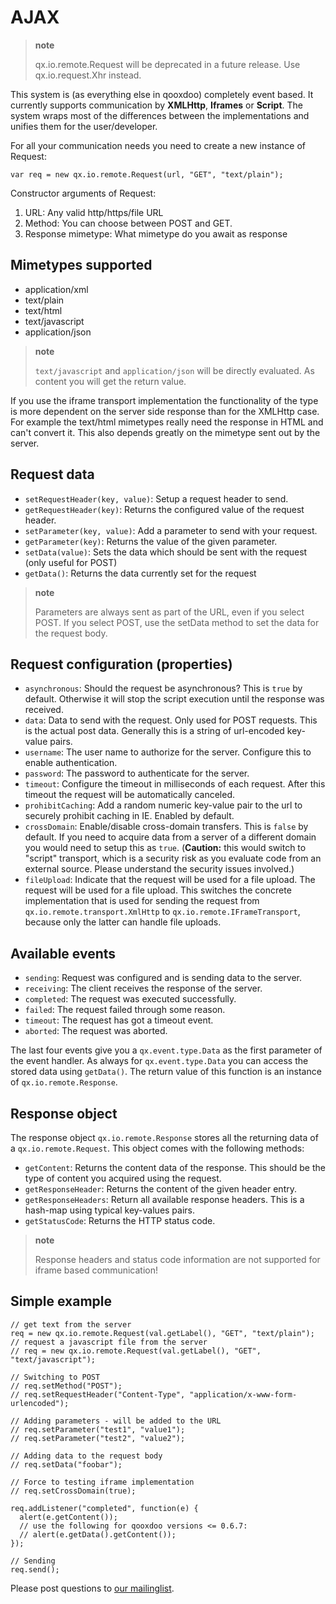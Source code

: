 AJAX
====

> **note**
>
> qx.io.remote.Request will be deprecated in a future release. Use qx.io.request.Xhr instead.

This system is (as everything else in qooxdoo) completely event based. It currently supports communication by **XMLHttp**, **Iframes** or **Script**. The system wraps most of the differences between the implementations and unifies them for the user/developer.

For all your communication needs you need to create a new instance of Request:

    var req = new qx.io.remote.Request(url, "GET", "text/plain");

Constructor arguments of Request:

1.  URL: Any valid http/https/file URL
2.  Method: You can choose between POST and GET.
3.  Response mimetype: What mimetype do you await as response

Mimetypes supported
-------------------

-   application/xml
-   text/plain
-   text/html
-   text/javascript
-   application/json

> **note**
>
> `text/javascript` and `application/json` will be directly evaluated. As content you will get the return value.

If you use the iframe transport implementation the functionality of the type is more dependent on the server side response than for the XMLHttp case. For example the text/html mimetypes really need the response in HTML and can't convert it. This also depends greatly on the mimetype sent out by the server.

Request data
------------

-   `setRequestHeader(key, value)`: Setup a request header to send.
-   `getRequestHeader(key)`: Returns the configured value of the request header.
-   `setParameter(key, value)`: Add a parameter to send with your request.
-   `getParameter(key)`: Returns the value of the given parameter.
-   `setData(value)`: Sets the data which should be sent with the request (only useful for POST)
-   `getData()`: Returns the data currently set for the request

> **note**
>
> Parameters are always sent as part of the URL, even if you select POST. If you select POST, use the setData method to set the data for the request body.

Request configuration (properties)
----------------------------------

-   `asynchronous`: Should the request be asynchronous? This is `true` by default. Otherwise it will stop the script execution until the response was received.
-   `data`: Data to send with the request. Only used for POST requests. This is the actual post data. Generally this is a string of url-encoded key-value pairs.
-   `username`: The user name to authorize for the server. Configure this to enable authentication.
-   `password`: The password to authenticate for the server.
-   `timeout`: Configure the timeout in milliseconds of each request. After this timeout the request will be automatically canceled.
-   `prohibitCaching`: Add a random numeric key-value pair to the url to securely prohibit caching in IE. Enabled by default.
-   `crossDomain`: Enable/disable cross-domain transfers. This is `false` by default. If you need to acquire data from a server of a different domain you would need to setup this as `true`. (**Caution:** this would switch to "script" transport, which is a security risk as you evaluate code from an external source. Please understand the security issues involved.)
-   `fileUpload`: Indicate that the request will be used for a file upload. The request will be used for a file upload. This switches the concrete implementation that is used for sending the request from `qx.io.remote.transport.XmlHttp` to `qx.io.remote.IFrameTransport`, because only the latter can handle file uploads.

Available events
----------------

-   `sending`: Request was configured and is sending data to the server.
-   `receiving`: The client receives the response of the server.
-   `completed`: The request was executed successfully.
-   `failed`: The request failed through some reason.
-   `timeout`: The request has got a timeout event.
-   `aborted`: The request was aborted.

The last four events give you a `qx.event.type.Data` as the first parameter of the event handler. As always for `qx.event.type.Data` you can access the stored data using `getData()`. The return value of this function is an instance of `qx.io.remote.Response`.

Response object
---------------

The response object `qx.io.remote.Response` stores all the returning data of a `qx.io.remote.Request`. This object comes with the following methods:

-   `getContent`: Returns the content data of the response. This should be the type of content you acquired using the request.
-   `getResponseHeader`: Returns the content of the given header entry.
-   `getResponseHeaders`: Return all available response headers. This is a hash-map using typical key-values pairs.
-   `getStatusCode`: Returns the HTTP status code.

> **note**
>
> Response headers and status code information are not supported for iframe based communication!

Simple example
--------------

    // get text from the server
    req = new qx.io.remote.Request(val.getLabel(), "GET", "text/plain");
    // request a javascript file from the server
    // req = new qx.io.remote.Request(val.getLabel(), "GET", "text/javascript");

    // Switching to POST
    // req.setMethod("POST");
    // req.setRequestHeader("Content-Type", "application/x-www-form-urlencoded");

    // Adding parameters - will be added to the URL
    // req.setParameter("test1", "value1");
    // req.setParameter("test2", "value2");

    // Adding data to the request body
    // req.setData("foobar");

    // Force to testing iframe implementation
    // req.setCrossDomain(true);

    req.addListener("completed", function(e) {
      alert(e.getContent());
      // use the following for qooxdoo versions <= 0.6.7:
      // alert(e.getData().getContent());
    });

    // Sending
    req.send();

Please post questions to [our mailinglist](http://lists.sourceforge.net/lists/listinfo/qooxdoo-devel).
